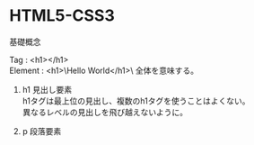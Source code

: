 # HTML5-CSS3
基礎概念

Tag : \<h1>\</h1>\
Element : \<h1>\Hello World\</h1>\ 全体を意味する。

1. h1 見出し要素<br/>
h1タグは最上位の見出し、複数のh1タグを使うことはよくない。<br>
異なるレベルの見出しを飛び越えないように。<br>
  
2. p 段落要素<br/>
